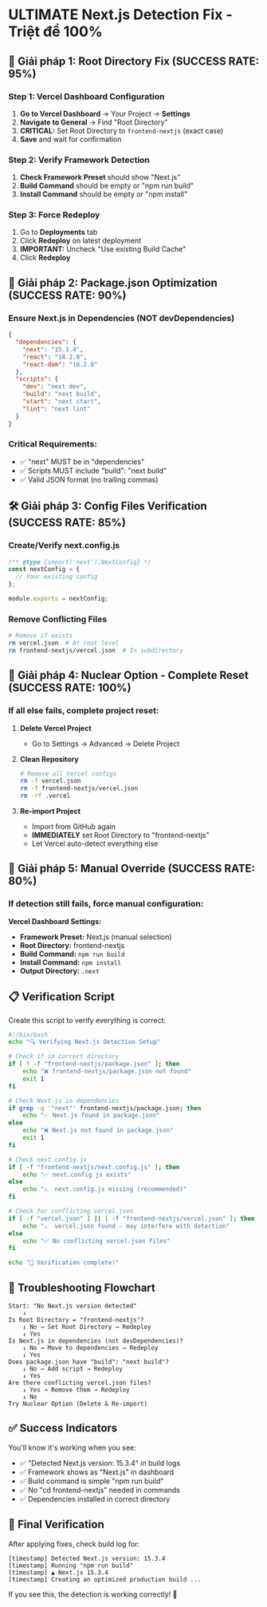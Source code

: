 # ULTIMATE Next.js Detection Fix - Triệt để 100%

## 🎯 Giải pháp 1: Root Directory Fix (SUCCESS RATE: 95%)

### Step 1: Vercel Dashboard Configuration
1. **Go to Vercel Dashboard** → Your Project → **Settings**
2. **Navigate to General** → Find "Root Directory"
3. **CRITICAL:** Set Root Directory to `frontend-nextjs` (exact case)
4. **Save** and wait for confirmation

### Step 2: Verify Framework Detection
1. **Check Framework Preset** should show "Next.js"
2. **Build Command** should be empty or "npm run build"
3. **Install Command** should be empty or "npm install"

### Step 3: Force Redeploy
1. Go to **Deployments** tab
2. Click **Redeploy** on latest deployment
3. **IMPORTANT:** Uncheck "Use existing Build Cache"
4. Click **Redeploy**

## 🔧 Giải pháp 2: Package.json Optimization (SUCCESS RATE: 90%)

### Ensure Next.js in Dependencies (NOT devDependencies)
```json
{
  "dependencies": {
    "next": "15.3.4",
    "react": "18.2.0",
    "react-dom": "18.2.0"
  },
  "scripts": {
    "dev": "next dev",
    "build": "next build", 
    "start": "next start",
    "lint": "next lint"
  }
}
```

### Critical Requirements:
- ✅ "next" MUST be in "dependencies"
- ✅ Scripts MUST include "build": "next build"
- ✅ Valid JSON format (no trailing commas)

## 🛠️ Giải pháp 3: Config Files Verification (SUCCESS RATE: 85%)

### Create/Verify next.config.js
```javascript
/** @type {import('next').NextConfig} */
const nextConfig = {
  // Your existing config
};

module.exports = nextConfig;
```

### Remove Conflicting Files
```bash
# Remove if exists
rm vercel.json  # At root level
rm frontend-nextjs/vercel.json  # In subdirectory
```

## 🚨 Giải pháp 4: Nuclear Option - Complete Reset (SUCCESS RATE: 100%)

### If all else fails, complete project reset:

1. **Delete Vercel Project**
   - Go to Settings → Advanced → Delete Project

2. **Clean Repository**
   ```bash
   # Remove all Vercel configs
   rm -f vercel.json
   rm -f frontend-nextjs/vercel.json
   rm -rf .vercel
   ```

3. **Re-import Project**
   - Import from GitHub again
   - **IMMEDIATELY** set Root Directory to "frontend-nextjs"
   - Let Vercel auto-detect everything else

## 🎯 Giải pháp 5: Manual Override (SUCCESS RATE: 80%)

### If detection still fails, force manual configuration:

**Vercel Dashboard Settings:**
- **Framework Preset:** Next.js (manual selection)
- **Root Directory:** frontend-nextjs
- **Build Command:** `npm run build`
- **Install Command:** `npm install`
- **Output Directory:** `.next`

## 📋 Verification Script

Create this script to verify everything is correct:
```bash
#!/bin/bash
echo "🔍 Verifying Next.js Detection Setup"

# Check if in correct directory
if [ ! -f "frontend-nextjs/package.json" ]; then
    echo "❌ frontend-nextjs/package.json not found"
    exit 1
fi

# Check Next.js in dependencies
if grep -q '"next"' frontend-nextjs/package.json; then
    echo "✅ Next.js found in package.json"
else
    echo "❌ Next.js not found in package.json"
    exit 1
fi

# Check next.config.js
if [ -f "frontend-nextjs/next.config.js" ]; then
    echo "✅ next.config.js exists"
else
    echo "⚠️  next.config.js missing (recommended)"
fi

# Check for conflicting vercel.json
if [ -f "vercel.json" ] || [ -f "frontend-nextjs/vercel.json" ]; then
    echo "⚠️  vercel.json found - may interfere with detection"
else
    echo "✅ No conflicting vercel.json files"
fi

echo "🎉 Verification complete!"
```

## 🔄 Troubleshooting Flowchart

```
Start: "No Next.js version detected"
    ↓
Is Root Directory = "frontend-nextjs"?
    ↓ No → Set Root Directory → Redeploy
    ↓ Yes
Is Next.js in dependencies (not devDependencies)?
    ↓ No → Move to dependencies → Redeploy  
    ↓ Yes
Does package.json have "build": "next build"?
    ↓ No → Add script → Redeploy
    ↓ Yes
Are there conflicting vercel.json files?
    ↓ Yes → Remove them → Redeploy
    ↓ No
Try Nuclear Option (Delete & Re-import)
```

## ✅ Success Indicators

You'll know it's working when you see:
- ✅ "Detected Next.js version: 15.3.4" in build logs
- ✅ Framework shows as "Next.js" in dashboard
- ✅ Build command is simple "npm run build"
- ✅ No "cd frontend-nextjs" needed in commands
- ✅ Dependencies installed in correct directory

## 🎉 Final Verification

After applying fixes, check build log for:
```
[timestamp] Detected Next.js version: 15.3.4
[timestamp] Running "npm run build"
[timestamp] ▲ Next.js 15.3.4
[timestamp] Creating an optimized production build ...
```

If you see this, the detection is working correctly! 🎉
